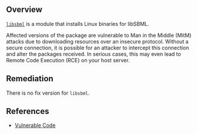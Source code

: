 ## Overview
[`libsbml`](https://www.npmjs.com/package/libsbml) is a module that installs Linux binaries for libSBML.

Affected versions of the package are vulnerable to Man in the Middle (MitM) attacks due to downloading resources over an insecure protocol. Without a secure connection, it is possible for an attacker to intercept this connection and alter the packages received. In serious cases, this may even lead to Remote Code Execution (RCE) on your host server.

## Remediation
There is no fix version for `libsbml`.

## References
- [Vulnerable Code](https://github.com/stanleygu/libsbml/blob/master/Makefile#L2)
